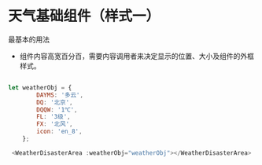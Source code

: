
# 天气基础组件（样式一）

最基本的用法

* 组件内容高宽百分百，需要内容调用者来决定显示的位置、大小及组件的外框样式。

```js

let weatherObj = {
        DAYMS: '多云',
        DQ: '北京',
        DQQW: '1℃',
        FL: '3级',
        FX: '北风',
        icon: 'en_8',
    };

 <WeatherDisasterArea :weatherObj="weatherObj"></WeatherDisasterArea>
```




